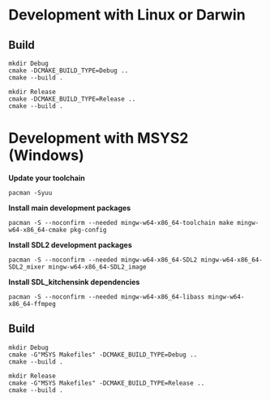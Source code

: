 
# Development with Linux or Darwin

## Build

```
mkdir Debug
cmake -DCMAKE_BUILD_TYPE=Debug ..
cmake --build .

mkdir Release
cmake -DCMAKE_BUILD_TYPE=Release ..
cmake --build .
```

# Development with MSYS2 (Windows)

**Update your toolchain**
```
pacman -Syuu
```

**Install main development packages**
```
pacman -S --noconfirm --needed mingw-w64-x86_64-toolchain make mingw-w64-x86_64-cmake pkg-config
```

**Install SDL2 development packages**
```
pacman -S --noconfirm --needed mingw-w64-x86_64-SDL2 mingw-w64-x86_64-SDL2_mixer mingw-w64-x86_64-SDL2_image
```

**Install SDL_kitchensink dependencies**
```
pacman -S --noconfirm --needed mingw-w64-x86_64-libass mingw-w64-x86_64-ffmpeg
```

## Build

```
mkdir Debug
cmake -G"MSYS Makefiles" -DCMAKE_BUILD_TYPE=Debug ..
cmake --build .

mkdir Release
cmake -G"MSYS Makefiles" -DCMAKE_BUILD_TYPE=Release ..
cmake --build .
```

